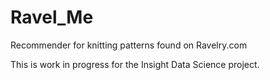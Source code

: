 Ravel_Me
========

Recommender for knitting patterns found on Ravelry.com

This is work in progress for the Insight Data Science project. 
